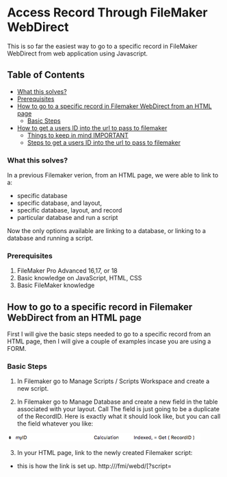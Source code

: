 # Access Record Through FileMaker WebDirect
This is so far the easiest way to go to a specific record in FileMaker WebDirect from web application using Javascript.

## Table of Contents
- [What this solves?](#what-this-solves)
- [Prerequisites](#Prerequisites)
- [How to go to a specific record in Filemaker WebDirect from an HTML page](#How-to-go-to-a-specific-record-in-Filemaker-WebDirect-from-an-HTML-page)
  - [Basic Steps](#Basic-Steps)
- [How to get a users ID into the url to pass to filemaker](#How-to-get-a-users-ID-into-the-url-to-pass-to-filemaker)
  - [Things to keep in mind IMPORTANT](#Things-to-keep-in-mind-IMPORTANT)
  - [Steps to get a users ID into the url to pass to filemaker](#Steps-to-get-a-users-ID-into-the-url-to-pass-to-filemaker)
  
### What this solves?
In a previous Filemaker verion, from an HTML page, we were able to link to a:
- specific database
- specific database, and layout,
- specific database, layout, and record
- particular database and run a script

Now the only options available are linking to a database, or linking to a database and running a script.

### Prerequisites
1. FileMaker Pro Advanced 16,17, or 18
2. Basic knowledge on JavaScript, HTML, CSS
3. Basic FileMaker knowledge

## How to go to a specific record in Filemaker WebDirect from an HTML page
First I will give the basic steps needed to go to a specific record from an HTML page, then I will give a couple of examples incase you are using a FORM.

### Basic Steps
1. In Filemaker go to Manage Scripts / Scripts Workspace and create a new script.

2. In Filemaker go to Manage Database and create a new field in the table associated with your layout. Call The field is just going to be a duplicate of the RecordID. Here is exactly what it should look like, but you can call the field whatever you like:

![Script](/img/database_field.png)


3. In your HTML page, link to the newly created Filemaker script:
- this is how the link is set up. 
http://<host>/fmi/webd/<database name>[?script=<script name>[&param=<script parameter>]]
- where <script parameter> = the Recordid you want to go to
- if you want to know how to PUSH a Recordid into the script parameter click [Here](#How-to-get-a-users-ID-into-the-url-to-pass-to-filemaker).
This is directly from FileMaker WevDirect 18 Guide
https://fmhelp.filemaker.com/docs/18/en/fmwd/#accessing_linking
  
4. In Filemaker go to script you created.
- below is an image of what should go into your script.
- you can change and manipulate to match your environment, and situation, but this is a basic outline.
![Script](/img/go_to_record.png)

5. As you can see this will get your id parameter from the url and go to that record.

## How to get a users ID into the url to pass to filemaker.
The most common reason someone wants to go to a specific record from an HTML page is that they have a login form and wants the user that logs in to go straight to the FileMaker record specific to them.
###### So Let's Do That.

### Things to keep in mind IMPORTANT.
1. We are only going to be using email to login the user. You can use the same logic to sign them in with email and pass, or whatever credentials of your choosing, but for now we will use just email.
2. When a user logs in, they access the FileMaker database using the credentials of that privilege set. So if necessary, create a guest account with a limited privilage set.
3. I will not be going over how to make this more secure, that is on you. However with that being said, FileMaker has made this very secure already.

### Steps to get a users ID into the url to pass to filemaker.
1. Create a form.
- like I said in the Thing to keep in mind section, I will only be using email because I am lazy.
- here is a very basic example:
![login.png](/img/login.png)

- keep in mind you can name your html page whatever you like this is just an example.
- this form has an email input and a submit button. Notice the form does not have an action or method.
- also I have a script that includes a JavaScript file. Your path and name of file can be whatever you like, but do create a JavaScript file and include it.

2. Below is what goes in the javascript file you just created. I have solid comments within the code, but there are a few things I want to explain that took me a while to figure out. So PLEASE READ
- where we create the variable session, make sure you fill out the url properly with the host being prefixed with "https://".
- also in session.Authorization it is going to have the work Basic followed by the base64-encoded string of your account name and password of the database sepereated by a colon which looks like... "Basic accountname:password". So if your account name is "admin" and your password is "admin" your authorization should look like below. You can find out the base64-encoded string of your account name and password by some online converter. Documentation of this is in the FileMaker 18 DATA API Guide https://fmhelp.filemaker.com/docs/18/en/dataapi/#connect-database_log-in
- when creating a session, we use the authorization that uses Basic accountName:password like we talked about, but when getting a range of records, we use a token. We are going to get the token from the response we get when we create the session, and insert it into the variable we will create to get the range of records.

```javascript
//---// Data needed to Create SESSION. IMPORTANT to pull token from response //---//
//---// Fill in with correct FileMaker Credentials //---//
var session = {
  "url": "<YOUR HOST>/fmi/data/v1/databases/<YOUR DATABASE>/sessions",
  "method": "POST",
  "headers": {
    "Content-Type": "application/json",
    "Authorization": "Basic YWRtaW46YWRtaW4=" //this is if your username and password are both admin
  }
}
//--// When the user clicks submit, it will execute this code. //--//
$( "form" ).submit(function( event ) {

//stops form from doing normal form duties
event.preventDefault();

//simple function for if you have more form data, so you call this funciton
//whenever you set a variable to what the user input.
//it incrememnts to the next piece of data.
var num = 0
function x() {
  return num++;

}

// sets a new variable email to the value the user typed in.
//called the funciton x() so it gets the first data in the form.
//call whenever there is more form data.
  var email = $( this ).serializeArray()[x()].value;


  //---// Ajax makes request and gives response then pulls token from response) //---//
  $.ajax(session).done(function (response) {
    token = (response.response.token);

  //---// Data needed to GET records //---//
    var records = {
      "url": "<YOUR HOST>/fmi/data/v1/databases/<YOUR DATABASE>/layouts/<YOUR LAYOUT>/records",
      "method": "Get",
      "headers": {
        "Content-Type": "application/json"

      }
    }
  //---// Insert correct Authorization into header of RECORDS "Bearer token" //---//
  records.headers.Authorization = "Bearer " + token;

  //---// Ajax makes request for records) //---//
    $.ajax(records).done(function (response) {
      //Set variable data to all FIleMaker data we got
      var data = (response.response.data)

      // loop to see if email exist within the FIleMaker records 
    for (var i = 0; i < data.length; i++) {
      //if email exist we execute code
      if (email.toUpperCase() == data[i].fieldData.Email.toUpperCase() ) {
      //set variable id to the FIleMaker RecordID associated with that email
        var id = response.response.data[i].recordId;

      //store the id ans essentially send it to the new webpage we will open.
        localStorage.setItem("id",id);
        //open a new HTML that will get the id to send to webdirect.
        window.open("./WebDirect.html", "_self")
        break;
      }
      //if email does not exist, it will give an error message.
      else {
        console.log("nope");
        if(i == data.length - 1){
          console.log("stopped");
          const messages = document.getElementById('messages');
          messages.textContent = "Wrong Email";
        };
      }

    }

        })


      });


  });

```
3. Create a new HTML page. 
- as you can see in my example above I called it WebDirect.html
- when the user clicks submit with a valid email in the login.html, the JavaScript page will get the Filemaker ID associated with that email, and pass it to the new HTML page we just created.
- what this page does is it sets the ID to a new variable, and we set the form action to go to the correct script where FIleMaker will be able to go to the correct record. Then automatically submits the form.
- we discussed everything about scripts earlier assuming you read if not click [HERE](#How-to-go-to-a-specific-record-in-Filemaker-WebDirect-from-an-HTML-page).

```html
<!DOCTYPE html>
<html lang="en" dir="ltr">
  <head>
    <meta charset="utf-8">
    <title></title>
  </head>
  <body>

<form id="myForm" method="post">
  <input type="hidden" name="user" value="admin" />
<input type="hidden" name="pwd" value="admin" />
</form>


<script type="text/javascript">
var id = localStorage.getItem("id");
document.getElementById('myForm').action = ("<YOUR HOST>/fmi/data/v1/databases/<YOUR DATABASE>?script=<YOUR FILEMAKER SCRIPTNAME>&param=" + id);
document.getElementById('myForm').submit();
</script>

  </body>
</html>

```
4. You are done!
- Created a login form
- JavaScript creates a FileMaker session that checks the credentials.
- If credentials are good, it gets that users FileMaker RecordID associated with it.
- Sends the ID to another form.
- That form automatically submits and sends the ID to FilemakerScript.
- Script handles everything and sends user to appropriate record in WebDirect.
